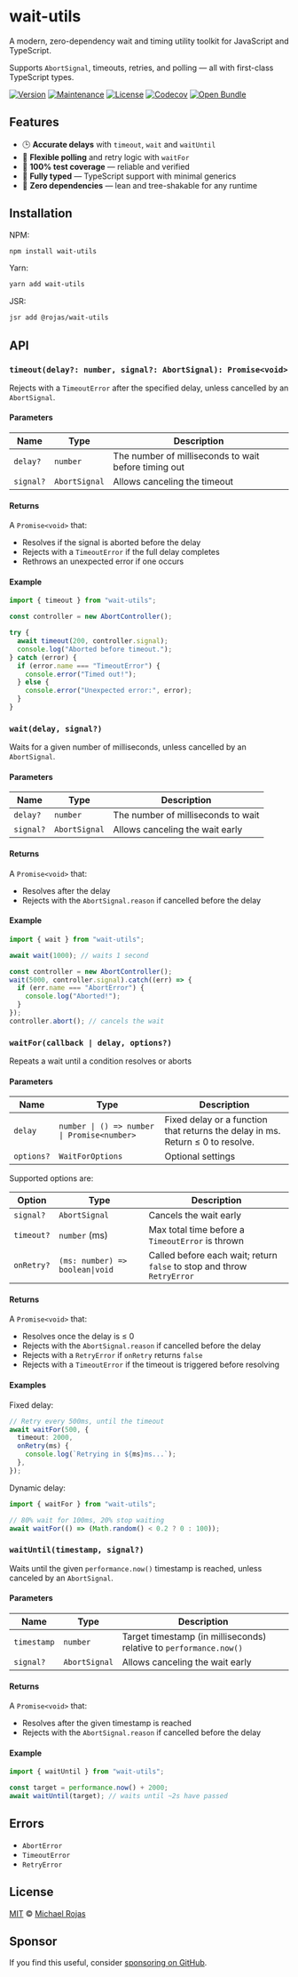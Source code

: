 # wait-utils

A modern, zero-dependency wait and timing utility toolkit for JavaScript and TypeScript.  

Supports `AbortSignal`, timeouts, retries, and polling — all with first-class TypeScript types.

[![Version](https://img.shields.io/npm/v/wait-utils.svg)](https://www.npmjs.com/package/wait-utils)
[![Maintenance](https://img.shields.io/maintenance/yes/2025)](https://github.com/havelessbemore/wait-utils/graphs/commit-activity)
[![License](https://img.shields.io/github/license/havelessbemore/wait-utils.svg)](https://github.com/havelessbemore/wait-utils/blob/master/LICENSE)
[![Codecov](https://img.shields.io/codecov/c/gh/havelessbemore/wait-utils)](https://codecov.io/gh/havelessbemore/wait-utils)
[![Open Bundle](https://deno.bundlejs.com/badge?q=wait-utils&treeshake=[*]&config={%22package.json%22:{%22name%22:%22wait-utils%22}})](https://bundlejs.com/?q=wait-utils&treeshake=%5B*%5D&config=%7B%22package.json%22%3A%7B%22name%22%3A%22wait-utils%22%7D%7D)

## Features

- 🕒 **Accurate delays** with `timeout`, `wait` and `waitUntil`
- 🔁 **Flexible polling** and retry logic with `waitFor`
- 🧪 **100% test coverage** — reliable and verified
- 🧩 **Fully typed** — TypeScript support with minimal generics
- 🧘 **Zero dependencies** — lean and tree-shakable for any runtime

## Installation

NPM:

```bash
npm install wait-utils
```

Yarn:

```bash
yarn add wait-utils
```

JSR:

```bash
jsr add @rojas/wait-utils
```

## API

### `timeout(delay?: number, signal?: AbortSignal): Promise<void>`

Rejects with a `TimeoutError` after the specified delay, unless cancelled by an `AbortSignal`.

#### Parameters

| Name     | Type           | Description                                                        |
|----------|----------------|--------------------------------------------------------------------|
| `delay?`  | `number`       | The number of milliseconds to wait before timing out   |
| `signal?` | `AbortSignal`  | Allows canceling the timeout |

#### Returns

A `Promise<void>` that:

- Resolves if the signal is aborted before the delay
- Rejects with a `TimeoutError` if the full delay completes
- Rethrows an unexpected error if one occurs

#### Example

```ts
import { timeout } from "wait-utils";

const controller = new AbortController();

try {
  await timeout(200, controller.signal);
  console.log("Aborted before timeout.");
} catch (error) {
  if (error.name === "TimeoutError") {
    console.error("Timed out!");
  } else {
    console.error("Unexpected error:", error);
  }
}
```

### `wait(delay, signal?)`

Waits for a given number of milliseconds, unless cancelled by an `AbortSignal`.

#### Parameters

| Name     | Type           | Description                                                        |
|----------|----------------|--------------------------------------------------------------------|
| `delay?`  | `number`      | The number of milliseconds to wait   |
| `signal?` | `AbortSignal` | Allows canceling the wait early |

#### Returns

A `Promise<void>` that:

- Resolves after the delay
- Rejects with the `AbortSignal.reason` if cancelled before the delay

#### Example

```ts
import { wait } from "wait-utils";

await wait(1000); // waits 1 second

const controller = new AbortController();
wait(5000, controller.signal).catch((err) => {
  if (err.name === "AbortError") {
    console.log("Aborted!");
  }
});
controller.abort(); // cancels the wait
```

### `waitFor(callback | delay, options?)`

Repeats a wait until a condition resolves or aborts

#### Parameters

| Name     | Type           | Description                                                        |
|----------|----------------|--------------------------------------------------------------------|
| `delay`  | `number \| () => number \| Promise<number>`      | Fixed delay or a function that returns the delay in ms. Return ≤ 0 to resolve.   |
| `options?` | `WaitForOptions` | Optional settings |

Supported options are:

| Option    | Type                            | Description                                                            |
| --------- | ------------------------------- | ---------------------------------------------------------------------- |
| `signal?`  | `AbortSignal`                   | Cancels the wait early                                                 |
| `timeout?` | `number` (ms)                   | Max total time before a `TimeoutError` is thrown                       |
| `onRetry?` | `(ms: number) => boolean\|void` | Called before each wait; return `false` to stop and throw `RetryError` |

#### Returns

A `Promise<void>` that:

- Resolves once the delay is ≤ 0
- Rejects with the `AbortSignal.reason` if cancelled before the delay
- Rejects with a `RetryError` if `onRetry` returns `false`
- Rejects with a `TimeoutError` if the timeout is triggered before resolving

#### Examples

Fixed delay:

```ts
// Retry every 500ms, until the timeout
await waitFor(500, {
  timeout: 2000,
  onRetry(ms) {
    console.log(`Retrying in ${ms}ms...`);
  },
});
```

Dynamic delay:

```ts
import { waitFor } from "wait-utils";

// 80% wait for 100ms, 20% stop waiting
await waitFor(() => (Math.random() < 0.2 ? 0 : 100));
```

### `waitUntil(timestamp, signal?)`

Waits until the given `performance.now()` timestamp is reached, unless canceled by an `AbortSignal`.

#### Parameters

| Name     | Type           | Description                                                        |
|----------|----------------|--------------------------------------------------------------------|
| `timestamp`  | `number`      | Target timestamp (in milliseconds) relative to `performance.now()`   |
| `signal?` | `AbortSignal` | Allows canceling the wait early |

#### Returns

A `Promise<void>` that:

- Resolves after the given timestamp is reached
- Rejects with the `AbortSignal.reason` if cancelled before the delay

#### Example

```ts
import { waitUntil } from "wait-utils";

const target = performance.now() + 2000;
await waitUntil(target); // waits until ~2s have passed
```

## Errors

- `AbortError`
- `TimeoutError`
- `RetryError`

## License

[MIT](./LICENSE) © [Michael Rojas](https://github.com/havelessbemore)

## Sponsor

If you find this useful, consider [sponsoring on GitHub](https://github.com/sponsors/havelessbemore).
